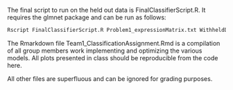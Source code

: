 The final script to run on the held out data is FinalClassifierScript.R. It requires the glmnet package and can be run as follows:

```bash
Rscript FinalClassifierScript.R Problem1_expressionMatrix.txt WithheldData.txt OutputFile.txt
```

The Rmarkdown file Team1_ClassificationAssignment.Rmd is a compilation of all group members work implementing and optimizing the various models. All plots presented in class should be reproducible from the code here.

All other files are superfluous and can be ignored for grading purposes. 
